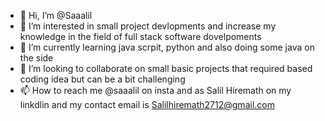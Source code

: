 - 👋 Hi, I’m @Saaalil
- 👀 I’m interested in  small project devlopments and increase my knowledge in the field of full stack software dovelpoments 
- 🌱 I’m currently learning java scrpit, python and also doing some java on the side
- 💞️ I’m looking to collaborate on small basic projects that required based coding idea but can be a bit challenging 
- 📫 How to reach me @saaalil on insta and as Salil Hiremath on my linkdlin and my contact email is Salilhiremath2712@gmail.com

<!---
Saaalil/Saaalil is a ✨ special ✨ repository because its `README.md` (this file) appears on your GitHub profile.
You can click the Preview link to take a look at your changes.
--->
